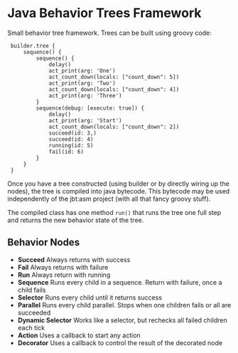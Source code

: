 Java Behavior Trees Framework
===========

Small behavior tree framework. Trees can be built using groovy code:

     builder.tree {
         sequence() {
             sequence() {
                 delay()
                 act_print(arg: 'One')
                 act_count_down(locals: ["count_down": 5])
                 act_print(arg: 'Two')
                 act_count_down(locals: ["count_down": 4])
                 act_print(arg: 'Three')
             }
             sequence(debug: [execute: true]) {
                 delay()
                 act_print(arg: 'Start')
                 act_count_down(locals: ["count_down": 2])
                 succeed(id: 3,)
                 succeed(id: 4)
                 running(id: 5)
                 fail(id: 6)
             }
         }
     }

Once you have a tree constructed (using builder or by directly wiring up the nodes), the tree is compiled into java bytecode.
This bytecode may be used independently of the jbt:asm project (with all that fancy groovy stuff).

The compiled class has one method `run()` that runs the tree one full step and returns the new behavior state of the tree.


Behavior Nodes
------

* **Succeed** Always returns with success
* **Fail** Always returns with failure
* **Run** Always return with running
* **Sequence** Runs every child in a sequence. Return with failure, once a child fails
* **Selector** Runs every child until it returns success
* **Parallel** Runs every child parallel. Stops when one children fails or all are succeeded
* **Dynamic Selector** Works like a selector, but rechecks all failed children each tick
* **Action** Uses a callback to start any action
* **Decorator** Uses a callback to control the result of the decorated node


